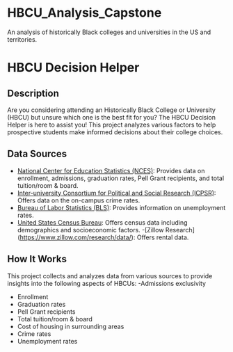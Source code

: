 # HBCU_Analysis_Capstone
An analysis of historically Black colleges and universities in the US and territories.
# HBCU Decision Helper

## Description

Are you considering attending an Historically Black College or University (HBCU) but unsure which one is the best fit for you? The HBCU Decision Helper is here to assist you! This project analyzes various factors to help prospective students make informed decisions about their college choices.

## Data Sources

- [National Center for Education Statistics (NCES)](https://nces.ed.gov/ipeds/datacenter/InstitutionByName.aspx?goToReportId=1&sid=1214ca4d-d341-4739-af2b-bb571778daae&rtid=1): Provides data on enrollment, admissions, graduation rates, Pell Grant recipients, and total tuition/room & board.
- [Inter-university Consortium for Political and Social Research (ICPSR)](https://www.icpsr.umich.edu/web/NACJD/series/57?start=0&SERIESQ=57&ARCHIVE=NACJD&PUBLISH_STATUS=PUBLISHED&sort=TIMEPERIOD_SORT%20desc&rows=50&q=%3Dcounty): Offers data on  the on-campus crime rates.
- [Bureau of Labor Statistics (BLS)](https://www.bls.gov/oes/tables.htm): Provides information on unemployment rates.
- [United States Census Bureau](https://www.census.gov/cgi-bin/geo/shapefiles/index.php?year=2020&layergroup=Census+Tracts): Offers census data including demographics and socioeconomic factors.
-[Zillow Research] (https://www.zillow.com/research/data/): Offers rental data.
  
## How It Works

This project collects and analyzes data from various sources to provide insights into the following aspects of HBCUs:
-Admissions exclusivity
- Enrollment 
- Graduation rates
- Pell Grant recipients
- Total tuition/room & board
- Cost of housing in surrounding areas
- Crime rates
- Unemployment rates

